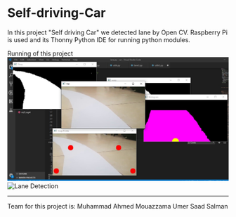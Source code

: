 # Self-driving-Car
In this project "Self driving Car" we detected lane by Open CV. Raspberry Pi is used and its Thonny Python IDE for running python modules.

Running of this project
![Lane Detection](https://github.com/ahmed-dev-tech/Self-driving-Car/blob/main/Running/WhatsApp%20Image%202021-07-19%20at%2011.38.38%20AM.jpeg)
![Lane Detection](https://github.com/ahmed-dev-tech/Self-driving-Car/blob/main/Running/InShot_20210531_231044581.webem)



---------------------------------------------------------------
Team for this project is:
Muhammad Ahmed
Mouazzama Umer
Saad Salman
